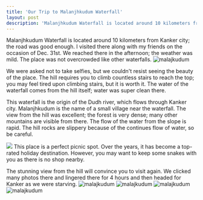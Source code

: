 ```yaml
---
title: 'Our Trip to Malanjhkudum Waterfall'
layout: post
description: 'Malanjhkudum Waterfall is located around 10 kilometers from Kanker city; the road was good enough. I visited there along with my friends on the occasion of Dec. 31st.' 
---
```



Malanjhkudum Waterfall is located around 10 kilometers from Kanker city; the road was good enough. I visited there along with my friends on the occasion of Dec. 31st. We reached there in the afternoon; the weather was mild. The place was not overcrowded like other waterfalls. 
![malajkudum](https://raw.githubusercontent.com/yateendra/yateendra.github.io/master/assets/IMG_20200101_182333%20%281%29.jpg)

We were asked not to take selfies, but we couldn't resist seeing the beauty of the place. The hill requires you to climb countless stairs to reach the top; you may feel tired upon climbing stairs, but it is worth it. The water of the waterfall comes from the hill itself; water was super clean there. 

This waterfall is the origin of the Dudh river, which flows through Kanker city. Malanjhkudum is the name of a small village near the waterfall. The view from the hill was excellent; the forest is very dense; many other mountains are visible from there. The flow of the water from the slope is rapid.  The hill rocks are slippery because of the continues flow of water, so be careful.


![](https://raw.githubusercontent.com/yateendra/yateendra.github.io/master/assets/IMG_20200101_182219.jpg)
This place is a perfect picnic spot. Over the years, it has become a top-rated holiday destination. However, you may want to keep some snakes with you as there is no shop nearby.

The stunning view from the hill will convince you to visit again. We clicked many photos there and lingered there for 4 hours and then headed for Kanker as we were starving.
![malajkudum](https://raw.githubusercontent.com/yateendra/yateendra.github.io/master/assets/IMG_20200101_211156.jpg)
![malajkudum](https://raw.githubusercontent.com/yateendra/yateendra.github.io/master/assets/IMG_20200101_211357.jpg)
![malajkudum](https://raw.githubusercontent.com/yateendra/yateendra.github.io/master/assets/IMG_20200101_211505.jpg)
![malajkudum](https://raw.githubusercontent.com/yateendra/yateendra.github.io/master/assets/IMG_20200101_211816.jpg)

